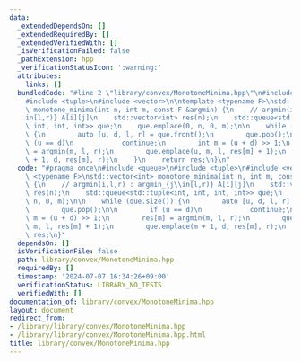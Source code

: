 ```yaml
---
data:
  _extendedDependsOn: []
  _extendedRequiredBy: []
  _extendedVerifiedWith: []
  _isVerificationFailed: false
  _pathExtension: hpp
  _verificationStatusIcon: ':warning:'
  attributes:
    links: []
  bundledCode: "#line 2 \"library/convex/MonotoneMinima.hpp\"\n#include <queue>\n\
    #include <tuple>\n#include <vector>\n\ntemplate <typename F>\nstd::vector<int>\
    \ monotone_minima(int n, int m, const F &argmin) {\n    // argmin(i,l,r) : argmin_{j\\\
    in[l,r)} A[i][j]\n    std::vector<int> res(n);\n    std::queue<std::tuple<int,\
    \ int, int, int>> que;\n    que.emplace(0, n, 0, m);\n\n    while (que.size())\
    \ {\n        auto [u, d, l, r] = que.front();\n        que.pop();\n\n        if\
    \ (u == d)\n            continue;\n        int m = (u + d) >> 1;\n        res[m]\
    \ = argmin(m, l, r);\n        que.emplace(u, m, l, res[m] + 1);\n        que.emplace(m\
    \ + 1, d, res[m], r);\n    }\n    return res;\n}\n"
  code: "#pragma once\n#include <queue>\n#include <tuple>\n#include <vector>\n\ntemplate\
    \ <typename F>\nstd::vector<int> monotone_minima(int n, int m, const F &argmin)\
    \ {\n    // argmin(i,l,r) : argmin_{j\\in[l,r)} A[i][j]\n    std::vector<int>\
    \ res(n);\n    std::queue<std::tuple<int, int, int, int>> que;\n    que.emplace(0,\
    \ n, 0, m);\n\n    while (que.size()) {\n        auto [u, d, l, r] = que.front();\n\
    \        que.pop();\n\n        if (u == d)\n            continue;\n        int\
    \ m = (u + d) >> 1;\n        res[m] = argmin(m, l, r);\n        que.emplace(u,\
    \ m, l, res[m] + 1);\n        que.emplace(m + 1, d, res[m], r);\n    }\n    return\
    \ res;\n}"
  dependsOn: []
  isVerificationFile: false
  path: library/convex/MonotoneMinima.hpp
  requiredBy: []
  timestamp: '2024-07-07 16:34:26+09:00'
  verificationStatus: LIBRARY_NO_TESTS
  verifiedWith: []
documentation_of: library/convex/MonotoneMinima.hpp
layout: document
redirect_from:
- /library/library/convex/MonotoneMinima.hpp
- /library/library/convex/MonotoneMinima.hpp.html
title: library/convex/MonotoneMinima.hpp
---
```


